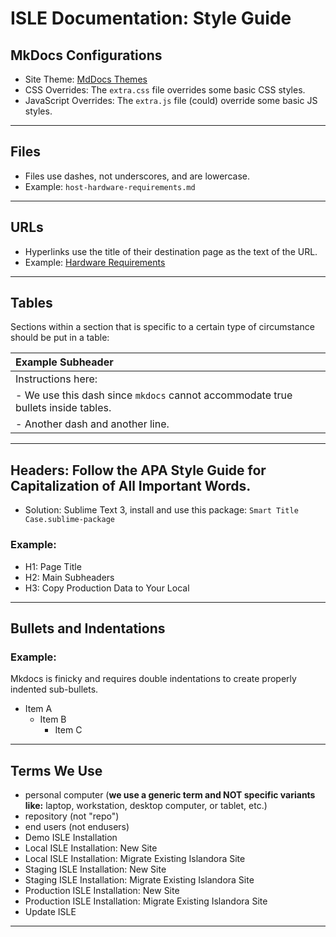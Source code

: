 # ISLE Documentation: Style Guide

## MkDocs Configurations
- Site Theme: [MdDocs Themes](https://www.mkdocs.org/user-guide/styling-your-docs/#built-in-themes)
- CSS Overrides: The `extra.css` file overrides some basic CSS styles.
- JavaScript Overrides: The `extra.js` file (could) override some basic JS styles.

---

## Files
- Files use dashes, not underscores, and are lowercase.
- Example: `host-hardware-requirements.md`

---

## URLs
- Hyperlinks use the title of their destination page as the text of the URL.
- Example: [Hardware Requirements](../install/host-hardware-requirements.md)

---

## Tables
Sections within a section that is specific to a certain type of circumstance should be put in a table:

| Example Subheader |
| :-------------      |
| Instructions here: |
| - We use this dash since `mkdocs` cannot accommodate true bullets inside tables. |
| - Another dash and another line. |

---

## Headers: Follow the APA Style Guide for Capitalization of All Important Words.
- Solution: Sublime Text 3, install and use this package: `Smart Title Case.sublime-package`

### **Example:**
- H1: Page Title
- H2: Main Subheaders
- H3: Copy Production Data to Your Local

---

## Bullets and Indentations
### **Example:**
Mkdocs is finicky and requires double indentations to create properly indented sub-bullets.

* Item A
    * Item B
    	* Item C

---

## Terms We Use
- personal computer (**we use a generic term and NOT specific variants like:** laptop, workstation, desktop computer, or tablet, etc.)
- repository (not "repo")
- end users (not endusers)
- Demo ISLE Installation
- Local ISLE Installation: New Site
- Local ISLE Installation: Migrate Existing Islandora Site
- Staging ISLE Installation: New Site
- Staging ISLE Installation: Migrate Existing Islandora Site
- Production ISLE Installation: New Site
- Production ISLE Installation: Migrate Existing Islandora Site
- Update ISLE

---
